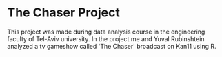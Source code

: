 # The Chaser Project
This project was made during data analysis course in the engineering faculty of Tel-Aviv university.
In the project me and Yuval Rubinshtein analyzed a tv gameshow called 'The Chaser' broadcast on Kan11 using R.
